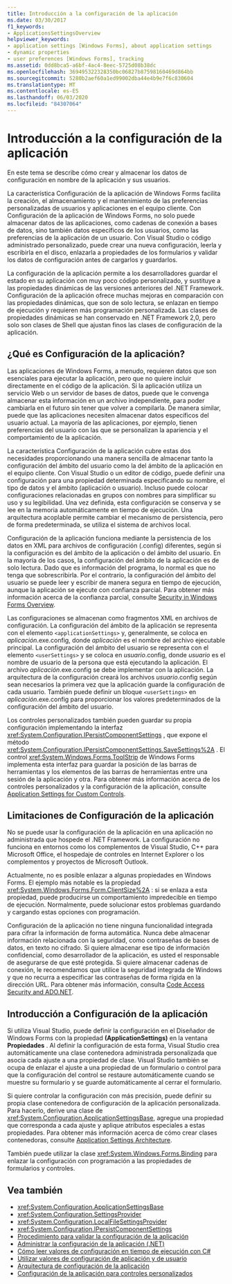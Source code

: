 ```yaml
---
title: Introducción a la configuración de la aplicación
ms.date: 03/30/2017
f1_keywords:
- ApplicationsSettingsOverview
helpviewer_keywords:
- application settings [Windows Forms], about application settings
- dynamic properties
- user preferences [Windows Forms], tracking
ms.assetid: 0dd8bca5-a6bf-4ac4-8eec-5725d08b38dc
ms.openlocfilehash: 369495322328350bc06827b87598160469d864bb
ms.sourcegitcommit: 5280b2aef60a1ed99002dba44e4b9e7f6c830604
ms.translationtype: MT
ms.contentlocale: es-ES
ms.lasthandoff: 06/03/2020
ms.locfileid: "84307064"
---
```

# <a name="application-settings-overview"></a>Introducción a la configuración de la aplicación
En este tema se describe cómo crear y almacenar los datos de configuración en nombre de la aplicación y sus usuarios.

 La característica Configuración de la aplicación de Windows Forms facilita la creación, el almacenamiento y el mantenimiento de las preferencias personalizadas de usuarios y aplicaciones en el equipo cliente. Con Configuración de la aplicación de Windows Forms, no solo puede almacenar datos de las aplicaciones, como cadenas de conexión a bases de datos, sino también datos específicos de los usuarios, como las preferencias de la aplicación de un usuario. Con Visual Studio o código administrado personalizado, puede crear una nueva configuración, leerla y escribirla en el disco, enlazarla a propiedades de los formularios y validar los datos de configuración antes de cargarlos y guardarlos.

 La configuración de la aplicación permite a los desarrolladores guardar el estado en su aplicación con muy poco código personalizado, y sustituye a las propiedades dinámicas de las versiones anteriores del .NET Framework. Configuración de la aplicación ofrece muchas mejoras en comparación con las propiedades dinámicas, que son de solo lectura, se enlazan en tiempo de ejecución y requieren más programación personalizada. Las clases de propiedades dinámicas se han conservado en .NET Framework 2,0, pero solo son clases de Shell que ajustan finos las clases de configuración de la aplicación.

## <a name="what-are-application-settings"></a>¿Qué es Configuración de la aplicación?
 Las aplicaciones de Windows Forms, a menudo, requieren datos que son esenciales para ejecutar la aplicación, pero que no quiere incluir directamente en el código de la aplicación. Si la aplicación utiliza un servicio Web o un servidor de bases de datos, puede que le convenga almacenar esta información en un archivo independiente, para poder cambiarla en el futuro sin tener que volver a compilarla. De manera similar, puede que las aplicaciones necesiten almacenar datos específicos del usuario actual. La mayoría de las aplicaciones, por ejemplo, tienen preferencias del usuario con las que se personalizan la apariencia y el comportamiento de la aplicación.

 La característica Configuración de la aplicación cubre estas dos necesidades proporcionando una manera sencilla de almacenar tanto la configuración del ámbito del usuario como la del ámbito de la aplicación en el equipo cliente. Con Visual Studio o un editor de código, puede definir una configuración para una propiedad determinada especificando su nombre, el tipo de datos y el ámbito (aplicación o usuario). Incluso puede colocar configuraciones relacionadas en grupos con nombres para simplificar su uso y su legibilidad. Una vez definida, esta configuración se conserva y se lee en la memoria automáticamente en tiempo de ejecución. Una arquitectura acoplable permite cambiar el mecanismo de persistencia, pero de forma predeterminada, se utiliza el sistema de archivos local.

 Configuración de la aplicación funciona mediante la persistencia de los datos en XML para archivos de configuración (.config) diferentes, según si la configuración es del ámbito de la aplicación o del ámbito del usuario. En la mayoría de los casos, la configuración del ámbito de la aplicación es de solo lectura. Dado que es información del programa, lo normal es que no tenga que sobrescribirla. Por el contrario, la configuración del ámbito del usuario se puede leer y escribir de manera segura en tiempo de ejecución, aunque la aplicación se ejecute con confianza parcial. Para obtener más información acerca de la confianza parcial, consulte [Security in Windows Forms Overview](../security-in-windows-forms-overview.md).

 Las configuraciones se almacenan como fragmentos XML en archivos de configuración. La configuración del ámbito de la aplicación se representa con el elemento `<applicationSettings>` y, generalmente, se coloca en *aplicación*.exe.config, donde *aplicación* es el nombre del archivo ejecutable principal. La configuración del ámbito del usuario se representa con el elemento `<userSettings>` y se coloca en *usuario*.config, donde *usuario* es el nombre de usuario de la persona que está ejecutando la aplicación. El archivo *aplicación*.exe.config se debe implementar con la aplicación. La arquitectura de la configuración creará los archivos *usuario*.config según sean necesarios la primera vez que la aplicación guarde la configuración de cada usuario. También puede definir un bloque `<userSettings>` en *aplicación*.exe.config para proporcionar los valores predeterminados de la configuración del ámbito del usuario.

 Los controles personalizados también pueden guardar su propia configuración implementando la interfaz <xref:System.Configuration.IPersistComponentSettings> , que expone el método <xref:System.Configuration.IPersistComponentSettings.SaveSettings%2A> . El control <xref:System.Windows.Forms.ToolStrip> de Windows Forms implementa esta interfaz para guardar la posición de las barras de herramientas y los elementos de las barras de herramientas entre una sesión de la aplicación y otra. Para obtener más información acerca de los controles personalizados y la configuración de la aplicación, consulte [Application Settings for Custom Controls](application-settings-for-custom-controls.md).

## <a name="limitations-of-application-settings"></a>Limitaciones de Configuración de la aplicación
 No se puede usar la configuración de la aplicación en una aplicación no administrada que hospede el .NET Framework. La configuración no funciona en entornos como los complementos de Visual Studio, C++ para Microsoft Office, el hospedaje de controles en Internet Explorer o los complementos y proyectos de Microsoft Outlook.

 Actualmente, no es posible enlazar a algunas propiedades en Windows Forms. El ejemplo más notable es la propiedad <xref:System.Windows.Forms.Form.ClientSize%2A> : si se enlaza a esta propiedad, puede producirse un comportamiento impredecible en tiempo de ejecución. Normalmente, puede solucionar estos problemas guardando y cargando estas opciones con programación.

 Configuración de la aplicación no tiene ninguna funcionalidad integrada para cifrar la información de forma automática. Nunca debe almacenar información relacionada con la seguridad, como contraseñas de bases de datos, en texto no cifrado. Si quiere almacenar ese tipo de información confidencial, como desarrollador de la aplicación, es usted el responsable de asegurarse de que esté protegida. Si quiere almacenar cadenas de conexión, le recomendamos que utilice la seguridad integrada de Windows y que no recurra a especificar las contraseñas de forma rígida en la dirección URL. Para obtener más información, consulta [Code Access Security and ADO.NET](../../data/adonet/code-access-security.md).

## <a name="getting-started-with-application-settings"></a>Introducción a Configuración de la aplicación
 Si utiliza Visual Studio, puede definir la configuración en el Diseñador de Windows Forms con la propiedad **(ApplicationSettings)** en la ventana **Propiedades** . Al definir la configuración de esta forma, Visual Studio crea automáticamente una clase contenedora administrada personalizada que asocia cada ajuste a una propiedad de clase. Visual Studio también se ocupa de enlazar el ajuste a una propiedad de un formulario o control para que la configuración del control se restaure automáticamente cuando se muestre su formulario y se guarde automáticamente al cerrar el formulario.

 Si quiere controlar la configuración con más precisión, puede definir su propia clase contenedora de configuración de la aplicación personalizada. Para hacerlo, derive una clase de <xref:System.Configuration.ApplicationSettingsBase>, agregue una propiedad que corresponda a cada ajuste y aplique atributos especiales a estas propiedades. Para obtener más información acerca de cómo crear clases contenedoras, consulte [Application Settings Architecture](application-settings-architecture.md).

 También puede utilizar la clase <xref:System.Windows.Forms.Binding> para enlazar la configuración con programación a las propiedades de formularios y controles.

## <a name="see-also"></a>Vea también

- <xref:System.Configuration.ApplicationSettingsBase>
- <xref:System.Configuration.SettingsProvider>
- <xref:System.Configuration.LocalFileSettingsProvider>
- <xref:System.Configuration.IPersistComponentSettings>
- [Procedimiento para validar la configuración de la aplicación](how-to-validate-application-settings.md)
- [Administrar la configuración de la aplicación (.NET)](/visualstudio/ide/managing-application-settings-dotnet)
- [Cómo leer valores de configuración en tiempo de ejecución con C#](how-to-read-settings-at-run-time-with-csharp.md)
- [Utilizar valores de configuración de aplicación y de usuario](using-application-settings-and-user-settings.md)
- [Arquitectura de configuración de la aplicación](application-settings-architecture.md)
- [Configuración de la aplicación para controles personalizados](application-settings-for-custom-controls.md)
